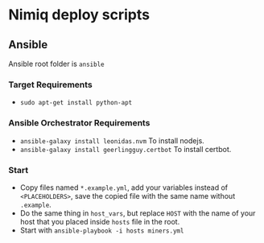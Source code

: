 # Nimiq deploy scripts

## Ansible
  Ansible root folder is `ansible`

  ### Target Requirements

  - `sudo apt-get install python-apt`

  ### Ansible Orchestrator Requirements

  - `ansible-galaxy install leonidas.nvm` To install nodejs.
  - `ansible-galaxy install geerlingguy.certbot` To install certbot.

  ### Start
  - Copy files named `*.example.yml`, add your variables instead of `<PLACEHOLDERS>`, save the copied file with the same name without `.example`.
  - Do the same thing in `host_vars`, but replace `HOST` with the name of your host that you placed inside `hosts` file in the root.
  - Start with `ansible-playbook -i hosts miners.yml`